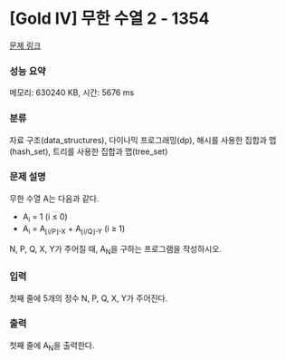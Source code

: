 # [Gold IV] 무한 수열 2 - 1354 

[문제 링크](https://www.acmicpc.net/problem/1354) 

### 성능 요약

메모리: 630240 KB, 시간: 5676 ms

### 분류

자료 구조(data_structures), 다이나믹 프로그래밍(dp), 해시를 사용한 집합과 맵(hash_set), 트리를 사용한 집합과 맵(tree_set)

### 문제 설명

<p>무한 수열 A는 다음과 같다.</p>

<ul>
	<li>A<sub>i</sub> = 1 (i ≤ 0)</li>
	<li>A<sub>i</sub> = A<sub>⌊i/P⌋-X</sub> + A<sub>⌊i/Q⌋-Y</sub> (i ≥ 1)</li>
</ul>

<p>N, P, Q, X, Y가 주어질 때, A<sub>N</sub>을 구하는 프로그램을 작성하시오.</p>

### 입력 

 <p>첫째 줄에 5개의 정수 N, P, Q, X, Y가 주어진다.</p>

### 출력 

 <p>첫째 줄에 A<sub>N</sub>을 출력한다.</p>

